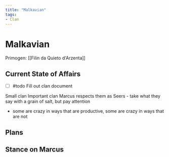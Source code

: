 ```yaml
---
title: "Malkavian"
tags:
- Clan
---
```


# Malkavian
Primogen: [[Filin da Quieto d'Arzenta]]

## Current State of Affairs
- [ ] #todo Fill out clan document

Small clan
Important clan
Marcus respects them as Seers - take what they say with a grain of salt, but pay attention
- some are crazy in ways that are productive, some are crazy in ways that are not

## Plans

## Stance on Marcus